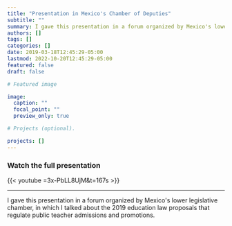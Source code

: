 ```yaml
---
title: "Presentation in Mexico's Chamber of Deputies"
subtitle: ""
summary: I gave this presentation in a forum organized by Mexico's lower legislative chamber, in which I talked about the 2019 education law proposals that regulate public teacher admissions and promotions.
authors: []
tags: []
categories: []
date: 2019-03-18T12:45:29-05:00
lastmod: 2022-10-20T12:45:29-05:00
featured: false
draft: false

# Featured image

image:
  caption: ""
  focal_point: ""
  preview_only: true

# Projects (optional).

projects: []
---
```

### Watch the full presentation

{{< youtube =3x-PbLL8UjM&t=167s >}}

---

I gave this presentation in a forum organized by Mexico's lower legislative chamber, in which I talked about the 2019 education law proposals that regulate public teacher admissions and promotions.